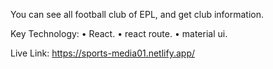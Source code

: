 You can see all football club of EPL, and get club information.

Key Technology: • React. • react route. • material ui.

Live Link: https://sports-media01.netlify.app/
